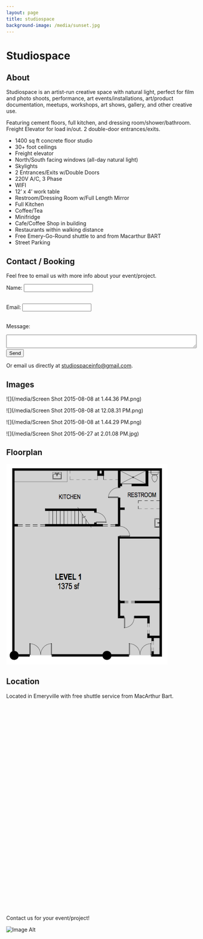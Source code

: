 ```yaml
---
layout: page
title: studiospace
background-image: /media/sunset.jpg
---
```


# Studiospace

## About

Studiospace is an artist-run creative space with natural light, perfect for film and photo shoots, performance, art events/installations, art/product documentation, meetups, workshops, art shows, gallery, and other creative use.

Featuring cement floors, full kitchen, and dressing room/shower/bathroom. Freight Elevator for load in/out. 2 double-door entrances/exits.

  - 1400 sq ft concrete floor studio
  - 30+ foot ceilings
  - Freight elevator
  - North/South facing windows (all-day natural light)
  - Skylights
  - 2 Entrances/Exits w/Double Doors
  - 220V A/C, 3 Phase
  - WIFI
  - 12’ x 4’ work table
  - Restroom/Dressing Room w/Full Length Mirror
  - Full Kitchen
  - Coffee/Tea
  - Minifridge
  - Cafe/Coffee Shop in building
  - Restaurants within walking distance
  - Free Emery-Go-Round shuttle to and from Macarthur BART
  - Street Parking

## Contact / Booking

Feel free to email us with more info about your event/project.

<form action="//formspree.io/studiospaceinfo@gmail.com" method="POST">

  Name:
  <input type="text" name="name"><br /><br />

  Email:
  <input type="email" name="replyto"><br /><br />

  Message:
  <textarea style="width:100%" name="message"></textarea>

  <input type="submit" value="Send">
</form>

Or email us directly at <a href="mailto:studiospaceinfo@gmail.com">studiospaceinfo@gmail.com</a>.

## Images

![](/media/Screen Shot 2015-08-08 at 1.44.36 PM.png)

![](/media/Screen Shot 2015-08-08 at 12.08.31 PM.png)

![](/media/Screen Shot 2015-08-08 at 1.44.29 PM.png)

![](/media/Screen Shot 2015-06-27 at 2.01.08 PM.jpg)

## Floorplan

![](/media/floorplan.png)


## Location

Located in Emeryville with free shuttle service from MacArthur Bart.

<script type="text/javascript" src="http://maps.google.com/maps/api/js?sensor=false"></script><div style="overflow:hidden;height:500px;width:600px;"><div id="gmap_canvas" style="height:500px;width:600px;"></div><style>#gmap_canvas img{max-width:none!important;background:none!important}</style><a class="google-map-code" href="http://www.themecircle.net/news-magazine/" id="get-map-data">StudioSpace</a></div><script type="text/javascript"> function init_map(){var myOptions = {zoom:11,center:new google.maps.LatLng(37.8427088,-122.29175229999998),mapTypeId: google.maps.MapTypeId.ROADMAP};map = new google.maps.Map(document.getElementById("gmap_canvas"), myOptions);marker = new google.maps.Marker({map: map,position: new google.maps.LatLng(37.8427088, -122.29175229999998)});infowindow = new google.maps.InfoWindow({content:"<b>StudioSpace</b><br/>1552 62nd st<br/>94608 Emeryville" });google.maps.event.addListener(marker, "click", function(){infowindow.open(map,marker);});}google.maps.event.addDomListener(window, 'load', init_map);</script>


<br /><br />

Contact us for your event/project!

![Image Alt](http://big.assets.huffingtonpost.com/slide_297900_2460087_free.gif)

<!--
![](/media/Screen Shot 2015-06-27 at 2.01.03 PM.png)

![](/media/Screen Shot 2015-06-27 at 2.01.13 PM.jpeg)

![](/media/Screen Shot 2015-08-08 at 1.44.24 PM.png)

![](/media/Screen Shot 2015-06-27 at 1.37.57 PM.png)
-->